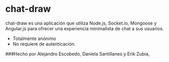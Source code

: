 # chat-draw
chat-draw es una aplicación que utiliza Node.js, Socket.io, Mongoose y Angular.js para ofrecer una experiencia minimalista de chat a sus usuarios. 
* Totalmente anónimo 
* No requiere de autenticación. 

###Hecho por Alejandro Escobedo, Daniela Santillanes y Erik Zubia,
